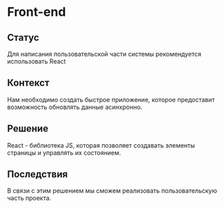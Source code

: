 # Front-end
## Статус
Для написания пользовательской части системы рекомендуется использовать React
## Контекст
Нам необходимо создать быстрое приложение, которое предоставит возможность обновлять данные асинхронно.
## Решение
React - библиотека JS, которая позволяет создавать элементы страницы и управлять их состоянием.
## Последствия
В связи с этим решением мы сможем реализовать пользовательскую часть проекта.
